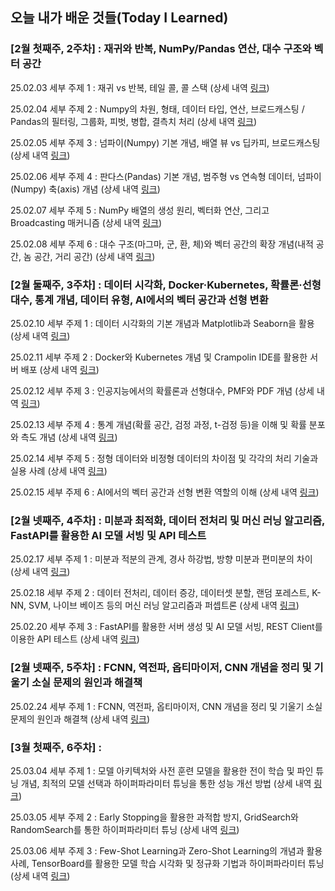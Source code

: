 ## 오늘 내가 배운 것들(Today I Learned)

### [2월 첫째주, 2주차] : 재귀와 반복, NumPy/Pandas 연산, 대수 구조와 벡터 공간

25.02.03 세부 주제 1 : 재귀 vs 반복, 테일 콜, 콜 스택 (상세 내역 [링크](2월/2025-02-03.md))  

25.02.04 세부 주제 2 : Numpy의 차원, 형태, 데이터 타입, 연산, 브로드캐스팅 / Pandas의 필터링, 그룹화, 피벗, 병합, 결측치 처리 (상세 내역 [링크](2월/2025-02-04.md))

25.02.05 세부 주제 3 : 넘파이(Numpy) 기본 개념, 배열 뷰 vs 딥카피, 브로드캐스팅 (상세 내역 [링크](2월/2025-02-05.md))

25.02.06 세부 주제 4 : 판다스(Pandas) 기본 개념, 범주형 vs 연속형 데이터, 넘파이(Numpy) 축(axis) 개념 (상세 내역 [링크](2월/2025-02-06.md)) 

25.02.07 세부 주제 5 : NumPy 배열의 생성 원리, 벡터화 연산, 그리고 Broadcasting 매커니즘 (상세 내역 [링크](2월/2025-02-07.md)) 

25.02.08 세부 주제 6 : 대수 구조(마그마, 군, 환, 체)와 벡터 공간의 확장 개념(내적 공간, 놈 공간, 거리 공간) (상세 내역 [링크](2월/2025-02-08.md)) 

### [2월 둘째주, 3주차] : 데이터 시각화, Docker·Kubernetes, 확률론·선형대수, 통계 개념, 데이터 유형, AI에서의 벡터 공간과 선형 변환

25.02.10 세부 주제 1 : 데이터 시각화의 기본 개념과 Matplotlib과 Seaborn을 활용 (상세 내역 [링크](2월/2025-02-10.md))

25.02.11 세부 주제 2 : Docker와 Kubernetes 개념 및 Crampolin IDE를 활용한 서버 배포 (상세 내역 [링크](2월/2025-02-11.md))

25.02.12 세부 주제 3 : 인공지능에서의 확률론과 선형대수, PMF와 PDF 개념 (상세 내역 [링크](2월/2025-02-12.md))

25.02.13 세부 주제 4 : 통계 개념(확률 공간, 검정 과정, t-검정 등)을 이해 및 확률 분포와 측도 개념 (상세 내역 [링크](2월/2025-02-13.md))

25.02.14 세부 주제 5 : 정형 데이터와 비정형 데이터의 차이점 및 각각의 처리 기술과 실용 사례 (상세 내역 [링크](2월/2025-02-14.md))

25.02.15 세부 주제 6 : AI에서의 벡터 공간과 선형 변환 역할의 이해 (상세 내역 [링크](2월/2025-02-15.md))

### [2월 넷째주, 4주차] : 미분과 최적화, 데이터 전처리 및 머신 러닝 알고리즘, FastAPI를 활용한 AI 모델 서빙 및 API 테스트

25.02.17 세부 주제 1 : 미분과 적분의 관계, 경사 하강법, 방향 미분과 편미분의 차이 (상세 내역 [링크](2월/2025-02-17.md))

25.02.18 세부 주제 2 : 데이터 전처리, 데이터 증강, 데이터셋 분할, 랜덤 포레스트, K-NN, SVM, 나이브 베이즈 등의 머신 러닝 알고리즘과 퍼셉트론 (상세 내역 [링크](2월/2025-02-18.md))

25.02.20 세부 주제 3 : FastAPI를 활용한 서버 생성 및 AI 모델 서빙, REST Client를 이용한 API 테스트 (상세 내역 [링크](2월/2025-02-20.md))

### [2월 넷째주, 5주차] : FCNN, 역전파, 옵티마이저, CNN 개념을 정리 및 기울기 소실 문제의 원인과 해결책

25.02.24 세부 주제 1 : FCNN, 역전파, 옵티마이저, CNN 개념을 정리 및 기울기 소실 문제의 원인과 해결책 (상세 내역 [링크](2월/2025-02-24.md))

### [3월 첫째주, 6주차] : 

25.03.04 세부 주제 1 : 모델 아키텍처와 사전 훈련 모델을 활용한 전이 학습 및 파인 튜닝 개념, 최적의 모델 선택과 하이퍼파라미터 튜닝을 통한 성능 개선 방법 (상세 내역 [링크](2월/2025-03-04.md))

25.03.05 세부 주제 2 : Early Stopping을 활용한 과적합 방지, GridSearch와 RandomSearch를 통한 하이퍼파라미터 튜닝 (상세 내역 [링크](2월/2025-03-05.md))

25.03.06 세부 주제 3 : Few-Shot Learning과 Zero-Shot Learning의 개념과 활용 사례, TensorBoard를 활용한 모델 학습 시각화 및 정규화 기법과 하이퍼파라미터 튜닝 (상세 내역 [링크](2월/2025-03-06.md))
